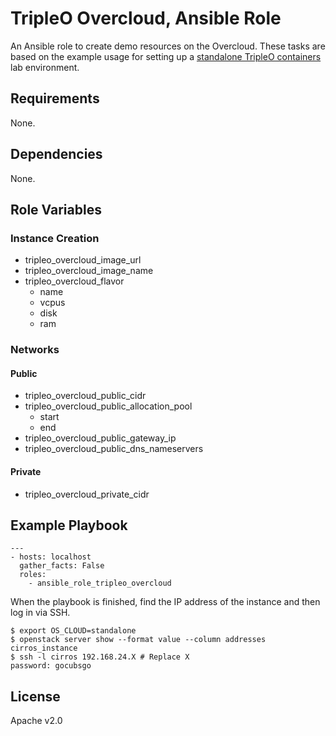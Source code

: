 # TripleO Overcloud, Ansible Role

An Ansible role to create demo resources on the Overcloud. These tasks are based on the example usage for setting up a [standalone TripleO containers](https://docs.openstack.org/tripleo-docs/latest/install/containers_deployment/standalone.html) lab environment.

## Requirements

None.

## Dependencies

None.

## Role Variables

### Instance Creation

* tripleo_overcloud_image_url
* tripleo_overcloud_image_name
* tripleo_overcloud_flavor
    * name
    * vcpus
    * disk
    * ram

### Networks

#### Public

* tripleo_overcloud_public_cidr
* tripleo_overcloud_public_allocation_pool
    * start
    * end
* tripleo_overcloud_public_gateway_ip
* tripleo_overcloud_public_dns_nameservers

#### Private

* tripleo_overcloud_private_cidr

## Example Playbook

```
---
- hosts: localhost
  gather_facts: False
  roles:
    - ansible_role_tripleo_overcloud
```

When the playbook is finished, find the IP address of the instance and then log in via SSH.

```
$ export OS_CLOUD=standalone
$ openstack server show --format value --column addresses cirros_instance
$ ssh -l cirros 192.168.24.X # Replace X
password: gocubsgo
```

## License

Apache v2.0
